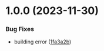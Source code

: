 # 1.0.0 (2023-11-30)


### Bug Fixes

* building error ([1fa3a2b](https://github.com/Print-one/print-one-js/commit/1fa3a2b9b43ee92c2ff2a277a8502a19a3bd82f4))
